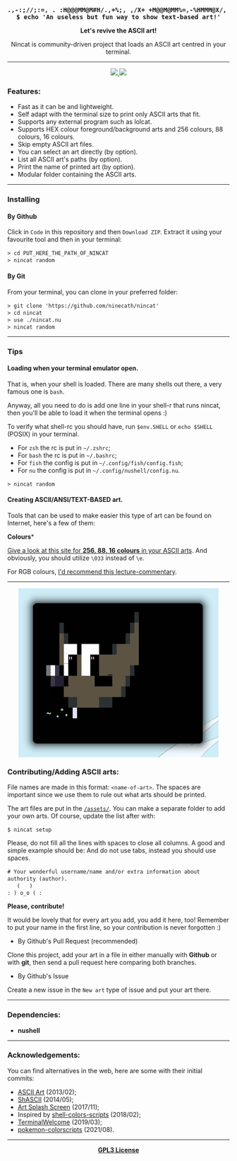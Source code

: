 <div align="center">
  <pre style="background: none !important;white-space: nowrap!important;font-weight:bold!important;">
             .,-:;//;:=,                
          . :H@@@MM@M#H/.,+%;,          
       ,/X+ +M@@M@MM%=,-%HMMM@X/,       
     -+@MM; $M@@MH+-,;XMMMM@MMMM@+-     
    ;@M@@M- XM@X;, -+XXXXXHHH@M@M#@/.   
  ,%MM@@MH ,@%=            .---=-=:=,.  
  =@#@@@MX .,              -%HX$$%%%+;  
 =-./@M@M$                  .;@MMMM@MM: 
 X@/ -$MM/                    .+MM@@@M$ 
,@M@H: :@:                    . =X#@@@@-
,@@@MMX, .                    /H- ;@M@M=
.H@@@@M@+,                    @MM+..%#$.
 /MMMM@MMH/.                  XM@MH; =; 
  /%+%$XHH@$=              , .H@@@@MX,  
   .=--------.           -%H.,@@@@@MX,  
   .%MM@@@HHHXX$$$%+- .:$MMX =M@@MM%.   
     =XMMM@MM@MM#H;,-+HMM@M+ /MMMX=     
       ,:+$+-,/H#MMMMMMMMM@= =,         
             =++%%%%+/:-.               
<br>
$ echo 'An useless but fun way to show text-based art!'</pre>
</div>

<p align="center"><b>Let's revive the ASCII art!</b></p>

<p align="center">Nincat is community-driven project that loads an ASCII art centred in your terminal.</p>

---

<p align="center">
  <a href="http://asciiartist.com/wp/respect-ascii-artists-campaign/">
    <img src="https://www.asciiart.eu/images/respectasciiartists.gif" alt"Respect ASCII Artists Campaign">
  </a>
  <a href="https://github.com/ninecath/">
    <img src="/.github/logo.png" width="156" alt"ninecath">
  </a>
</p>

### Features:
+ Fast as it can be and lightweight.
+ Self adapt with the terminal size to print only ASCII arts that fit.
+ Supports any external program such as lolcat.
+ Supports HEX colour foreground/background arts and 256 colours, 88 colours, 16 colours.
+ Skip empty ASCII art files.
+ You can select an art directly (by option).
+ List all ASCII art's paths (by option).
+ Print the name of printed art (by option).
+ Modular folder containing the ASCII arts.

---

### Installing

<!--
#### Arch Linux (Manjaro, Artix, Arco...)

With an AUR helper, you can install it with the package called `nincat-git`.
Example with [paru](https://github.com/Morganamilo/paru):

```zsh
# paru -S nincat-git
$ nincat --random --center
```
-->

#### By Github

Click in `Code` in this repository and then `Download ZIP`. Extract it using your favourite tool and then in your terminal: 
```nu
> cd PUT_HERE_THE_PATH_OF_NINCAT
> nincat random
```

#### By Git

From your terminal, you can clone in your preferred folder:
```nu
> git clone 'https://github.com/ninecath/nincat'
> cd nincat
> use ./nincat.nu
> nincat random
```

----

### Tips

<!--
#### List all arts.

Some people may like or not a few arts, to remove you either take out the ASCII art-file or add it into a list to ignore it on `./ignore.txt`.

For example, if you don't like the Portal's ASCII art, just add the path to it!

```
....../nincat/ascii_arts/games/portal 19 40
```

Then run this again to update the list.

```nu
> nincat setup
```
-->

#### Loading when your terminal emulator open.

That is, when your shell is loaded. There are many shells out there, a very famous one is `bash`.

Anyway, all you need to do is add one line in your shell-r that runs nincat, then you'll be able to load it when the terminal opens :)

To verify what shell-rc you should have, run `$env.SHELL` or `echo $SHELL` (POSIX) in your terminal.

+ For `zsh` the	rc is put in `~/.zshrc`;
+ For `bash` the rc is put in `~/.bashrc`;
+ For `fish` the config is put in `~/.config/fish/config.fish`;
+ For `nu` the config is put in `~/.config/nushell/config.nu`.

```nu
> nincat random
```

#### Creating ASCII/ANSI/TEXT-BASED art.

Tools that can be used to make easier this type of art can be found on Internet, here's a few of them:

<!--
Tools:
+ [ninecath.github.io](https://github.com/ninecath/ninecath.github.io/) **[web]**
+ ...
-->

**Colours***

[Give a look at this site for **256, 88, 16 colours** in your ASCII arts](https://misc.flogisoft.com/bash/tip_colors_and_formatting).
And obviously, you should utilize `\033` instead of `\e`.

For RGB colours, [I'd recommend this lecture-commentary](https://stackoverflow.com/questions/4842424/list-of-ansi-color-escape-sequences).


----

<p align="center">
  <img align="center" src="./.github/gimp_art.png" alt="Preview of one ASCII art with lolcat."/>
</p>

### Contributing/Adding ASCII arts:

File names are made in this format: `<name-of-art>`.
The spaces are important since we use them to rule out what arts should be printed.

The art files are put in the [`/assets/`](./assets). You can make a separate folder to add your own arts. Of course, update the list after with:
```she
$ nincat setup
```

Please, do not fill all the lines with spaces to close all columns. A good and simple example should be:
And do not use tabs, instead you should use spaces.
```
# Your wonderful username/name and/or extra information about authority (author).
   (   )
: ) o_o ( :
```

**Please, contribute!**

It would be lovely that for every art you add, you add it here, too! Remember to put your name in the first line, so your contribution is never forgotten :)

- By Github's Pull Request (recommended)

Clone this project, add your art in a file in either manually with **Github** or with **git**, then send a pull request here comparing both branches.

- By Github's Issue

Create a new issue in the `New art` type of issue and put your art there.

----

### Dependencies:
+ **nushell**
<!--
+ **lolcat** (optional)
  - [You can use its faster implementation](https://github.com/jaseg/lolcat) for performance.
  - You can disable this dependency by just renaming the `/ascii_arts/   _   lolcat` folder to anything else without the prefix `   _   ` in the root directory of `nincat`.
+ **gay** (optional)
  - [source](https://github.com/ms-jpq/gay)
  - You can disable this dependency by just renaming the `/ascii_arts/   _   gay` folder to anything else without the prefix `   _   ` in the root directory of `nincat`.
-->

---

### Acknowledgements:

You can find alternatives in the web, here are some with their initial commits:

+ [ASCII Art](https://github.com/Tianwei-Li/ascii_art) (2013/02);
+ [ShASCII](https://github.com/oskargicast/shascii) (2014/05);
+ [Art Splash Screen](https://github.com/DanCRichards/ASCII-Art-Splash-Screen) (2017/11);
+ Inspired by [shell-colors-scripts](https://gitlab.com/dwt1/shell-color-scripts/) (2018/02);
+ [TerminalWelcome](https://github.com/devarshi16/TerminalWelcome) (2019/03);
+ [pokemon-colorscripts](https://gitlab.com/phoneybadger/pokemon-colorscripts/) (2021/08).

---

<p align="center">
  <a href="/LICENSE"><b>GPL3 License</b></a>
</p>
